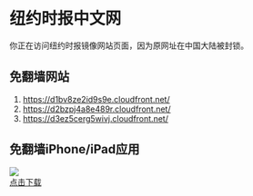 <h1>纽约时报中文网</h1>
<p>你正在访问纽约时报镜像网站页面，因为原网址在中国大陆被封锁。</p>
<h2>免翻墙网站</h2>
<ol>
<li><a href="https://d1bv8ze2id9s9e.cloudfront.net/" target="1">https://d1bv8ze2id9s9e.cloudfront.net/</a></li>
<li><a href="https://d2bzpj4a8e489r.cloudfront.net/" target="2">https://d2bzpj4a8e489r.cloudfront.net/</a></li>
<li><a href="https://d3ez5cerg5wivj.cloudfront.net/" target="3">https://d3ez5cerg5wivj.cloudfront.net/</a></li>
</ol>
<h2>免翻墙iPhone/iPad应用</h2>
<p>
	<a href="https://itunes.apple.com/cn/app/niu-yue-shi-bao-zhong-wen-wang/id807498298?mt=8">
		<img src="icon175x175.jpeg" />
		<br/>点击下载
	</a>
</p>